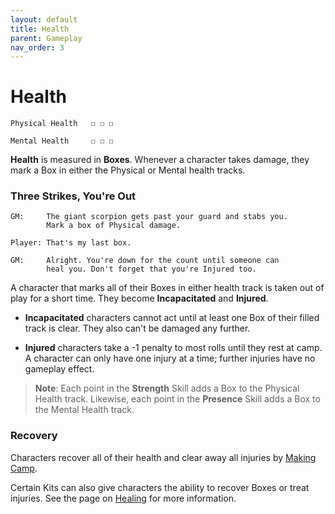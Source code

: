 ```yaml
---
layout: default
title: Health
parent: Gameplay
nav_order: 3
---
```


# Health

    Physical Health   ☐ ☐ ☐

    Mental Health     ☐ ☐ ☐

**Health** is measured in **Boxes**. Whenever a character takes damage, they mark a Box in either the Physical or Mental health tracks.

### Three Strikes, You're Out

    GM:     The giant scorpion gets past your guard and stabs you.
            Mark a box of Physical damage.

    Player: That's my last box.

    GM:     Alright. You're down for the count until someone can
            heal you. Don't forget that you're Injured too.

A character that marks all of their Boxes in either health track is taken out of play for a short time. They become **Incapacitated** and **Injured**.

- **Incapacitated** characters cannot act until at least one Box of their filled track is clear. They also can't be damaged any further.

- **Injured** characters take a -1 penalty to most rolls until they rest at camp. A character can only have one injury at a time; further injuries have no gameplay effect.

> **Note**: Each point in the **<span style="color: {{ site.soldier_color }}">Strength</span>** Skill adds a Box to the Physical Health track. Likewise, each point in the **<span style="color: {{ site.mage_color }}">Presence</span>** Skill adds a Box to the Mental Health track.

### Recovery

Characters recover all of their health and clear away all injuries by [Making Camp](../adventuring/exploration/index.md).

Certain Kits can also give characters the ability to recover Boxes or treat injuries. See the page on [Healing](../more_resources/healing.md) for more information.
